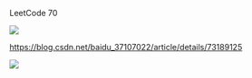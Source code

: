 LeetCode 70



![](https://youpaiyun.zongqilive.cn/image/006tNc79ly1g40cgampxzj30zm0u0grb.jpg)



https://blog.csdn.net/baidu_37107022/article/details/73189125

![](https://youpaiyun.zongqilive.cn/image/006tNc79ly1g3ztoe2i9jj31hu0u0n50.jpg)



